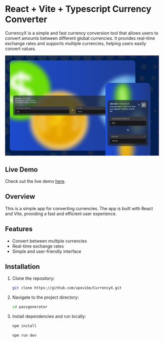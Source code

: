 # React + Vite + Typescript Currency Converter

CurrencyX is a simple and fast currency conversion tool that allows users to convert amounts between different global currencies. It provides real-time exchange rates and supports multiple currencies, helping users easily convert values.

![CurrencyX](src/assets/screenshots/screenshot.png)

## Live Demo

Check out the live demo [here](https://currency-x-beta.vercel.app/).

## Overview

This is a simple app for converting currencies. The app is built with React and Vite, providing a fast and efficient user experience.

## Features

- Convert between multiple currencies
- Real-time exchange rates
- Simple and user-friendly interface

## Installation

1. Clone the repository:

   ```bash
   git clone https://github.com/upovibe/CurrencyX.git
   ```

2. Navigate to the project directory:

   ```bash
   cd passgenerator
   ```

3. Install dependencies and run locally:

   ```bash
   npm install
   ```

   ```bash
   npm run dev
   ```
